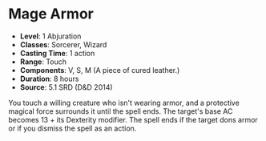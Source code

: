 # Mage Armor

- **Level**: 1 Abjuration
- **Classes**: Sorcerer, Wizard
- **Casting Time**: 1 action
- **Range**: Touch
- **Components**: V, S, M (A piece of cured leather.)
- **Duration**: 8 hours
- **Source**: 5.1 SRD (D&D 2014)

You touch a willing creature who isn't wearing armor, and a protective magical force surrounds it until the spell ends. The target's base AC becomes 13 + its Dexterity modifier. The spell ends if the target dons armor or if you dismiss the spell as an action.

